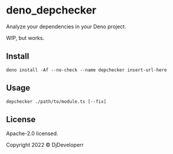 # deno_depchecker

Analyze your dependencies in your Deno project.

WIP, but works.

## Install

```
deno install -Af --no-check --name depchecker insert-url-here
```

## Usage

```
depchecker ./path/to/module.ts [--fix]
```

## License

Apache-2.0 licensed.

Copyright 2022 © DjDeveloperr
